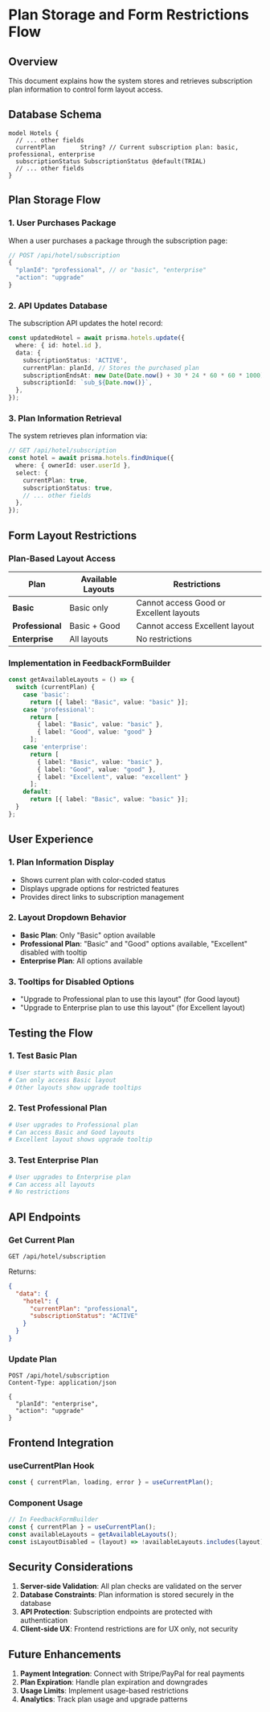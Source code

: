 # Plan Storage and Form Restrictions Flow

## Overview
This document explains how the system stores and retrieves subscription plan information to control form layout access.

## Database Schema
```prisma
model Hotels {
  // ... other fields
  currentPlan       String? // Current subscription plan: basic, professional, enterprise
  subscriptionStatus SubscriptionStatus @default(TRIAL)
  // ... other fields
}
```

## Plan Storage Flow

### 1. User Purchases Package
When a user purchases a package through the subscription page:

```typescript
// POST /api/hotel/subscription
{
  "planId": "professional", // or "basic", "enterprise"
  "action": "upgrade"
}
```

### 2. API Updates Database
The subscription API updates the hotel record:

```typescript
const updatedHotel = await prisma.hotels.update({
  where: { id: hotel.id },
  data: {
    subscriptionStatus: 'ACTIVE',
    currentPlan: planId, // Stores the purchased plan
    subscriptionEndsAt: new Date(Date.now() + 30 * 24 * 60 * 60 * 1000),
    subscriptionId: `sub_${Date.now()}`,
  },
});
```

### 3. Plan Information Retrieval
The system retrieves plan information via:

```typescript
// GET /api/hotel/subscription
const hotel = await prisma.hotels.findUnique({
  where: { ownerId: user.userId },
  select: {
    currentPlan: true,
    subscriptionStatus: true,
    // ... other fields
  },
});
```

## Form Layout Restrictions

### Plan-Based Layout Access

| Plan | Available Layouts | Restrictions |
|------|------------------|--------------|
| **Basic** | Basic only | Cannot access Good or Excellent layouts |
| **Professional** | Basic + Good | Cannot access Excellent layout |
| **Enterprise** | All layouts | No restrictions |

### Implementation in FeedbackFormBuilder

```typescript
const getAvailableLayouts = () => {
  switch (currentPlan) {
    case 'basic':
      return [{ label: "Basic", value: "basic" }];
    case 'professional':
      return [
        { label: "Basic", value: "basic" },
        { label: "Good", value: "good" }
      ];
    case 'enterprise':
      return [
        { label: "Basic", value: "basic" },
        { label: "Good", value: "good" },
        { label: "Excellent", value: "excellent" }
      ];
    default:
      return [{ label: "Basic", value: "basic" }];
  }
};
```

## User Experience

### 1. Plan Information Display
- Shows current plan with color-coded status
- Displays upgrade options for restricted features
- Provides direct links to subscription management

### 2. Layout Dropdown Behavior
- **Basic Plan**: Only "Basic" option available
- **Professional Plan**: "Basic" and "Good" options available, "Excellent" disabled with tooltip
- **Enterprise Plan**: All options available

### 3. Tooltips for Disabled Options
- "Upgrade to Professional plan to use this layout" (for Good layout)
- "Upgrade to Enterprise plan to use this layout" (for Excellent layout)

## Testing the Flow

### 1. Test Basic Plan
```bash
# User starts with Basic plan
# Can only access Basic layout
# Other layouts show upgrade tooltips
```

### 2. Test Professional Plan
```bash
# User upgrades to Professional plan
# Can access Basic and Good layouts
# Excellent layout shows upgrade tooltip
```

### 3. Test Enterprise Plan
```bash
# User upgrades to Enterprise plan
# Can access all layouts
# No restrictions
```

## API Endpoints

### Get Current Plan
```http
GET /api/hotel/subscription
```
Returns:
```json
{
  "data": {
    "hotel": {
      "currentPlan": "professional",
      "subscriptionStatus": "ACTIVE"
    }
  }
}
```

### Update Plan
```http
POST /api/hotel/subscription
Content-Type: application/json

{
  "planId": "enterprise",
  "action": "upgrade"
}
```

## Frontend Integration

### useCurrentPlan Hook
```typescript
const { currentPlan, loading, error } = useCurrentPlan();
```

### Component Usage
```typescript
// In FeedbackFormBuilder
const { currentPlan } = useCurrentPlan();
const availableLayouts = getAvailableLayouts();
const isLayoutDisabled = (layout) => !availableLayouts.includes(layout);
```

## Security Considerations

1. **Server-side Validation**: All plan checks are validated on the server
2. **Database Constraints**: Plan information is stored securely in the database
3. **API Protection**: Subscription endpoints are protected with authentication
4. **Client-side UX**: Frontend restrictions are for UX only, not security

## Future Enhancements

1. **Payment Integration**: Connect with Stripe/PayPal for real payments
2. **Plan Expiration**: Handle plan expiration and downgrades
3. **Usage Limits**: Implement usage-based restrictions
4. **Analytics**: Track plan usage and upgrade patterns
